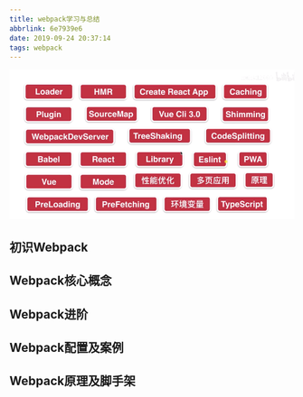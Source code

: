 ```yaml
---
title: webpack学习与总结
abbrlink: 6e7939e6
date: 2019-09-24 20:37:14
tags: webpack
---
```


![1569329464055](webpack%E5%AD%A6%E4%B9%A0%E4%B8%8E%E6%80%BB%E7%BB%93/1569329464055.png)

<!--more-->

## 初识Webpack

## Webpack核心概念

## Webpack进阶

## Webpack配置及案例

## Webpack原理及脚手架